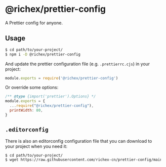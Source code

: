 # @richex/prettier-config

A Prettier config for anyone.

## Usage

```sh
$ cd path/to/your-project/
$ npm i -D @richex/prettier-config
```

And update the prettier configuration file (e.g. `.prettierrc.cjs`) in your project:

```js
module.exports = require('@richex/prettier-config')
```

Or override some options:

```js
/** @type {import('prettier').Options} */
module.exports = {
  ...require("@richex/prettier-config"),
  printWidth: 80,
}
```

## `.editorconfig`

There is also an editorconfig configuration file that you can download to your project when you need it:

```sh
$ cd path/to/your-project/
$ wget https://raw.githubusercontent.com/richex-cn/prettier-config/main/.editorconfig
```
